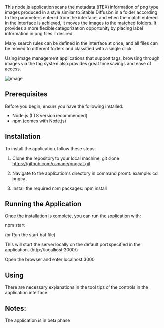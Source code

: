 This node.js application scans the metadata (iTEX) information of png type images produced in a style similar to Stable Diffusion in a folder according to the parameters entered from the interface, and when the match entered in the interface is achieved, it moves the images to the matched folders. It provides a more flexible categorization opportunity by placing label information in png files if desired.

Many search rules can be defined in the interface at once, and all files can be moved to different folders and classified with a single click.

Using image management applications that support tags, browsing through images via the tag system also provides great time savings and ease of access.

![image](https://github.com/osmane/pngcat/assets/2101656/08c382bf-a8ad-4a8b-bd3d-ba5f68eb3bc7)



## Prerequisites

Before you begin, ensure you have the following installed:
- Node.js (LTS version recommended)
- npm (comes with Node.js)

## Installation

To install the application, follow these steps:

1. Clone the repository to your local machine:
git clone https://github.com/osmane/pngcat.git

2. Navigate to the application's directory in command promt:
example: cd pngcat

3. Install the required npm packages:
npm install

## Running the Application

Once the installation is complete, you can run the application with:

npm start

(or Run the start.bat file)

This will start the server locally on the default port specified in the application. (http://localhost:3000/)

Open the browser and enter localhost:3000

## Using

There are necessary explanations in the tool tips of the controls in the application interface.

## Notes: 
The application is in beta phase
